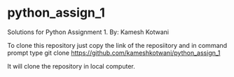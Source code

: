 # python_assign_1

Solutions for Python Assignment 1.
By: Kamesh Kotwani

To clone this repository just copy the link of the reposiitory and in command prompt type git clone https://github.com/kameshkotwani/python_assign_1

It will clone the repository in local computer.

